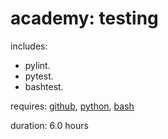 # academy: testing

includes:
- pylint.
- pytest.
- bashtest.

requires: [github](./github.md), [python](./python.md), [bash](./bash.md)

duration: 6.0 hours
